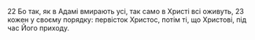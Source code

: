 22 Бо так, як в Адамі вмирають усі, так само в Христі всі оживуть, 
23 кожен у своєму порядку: первісток Христос, потім ті, що Христові, під час Його приходу.